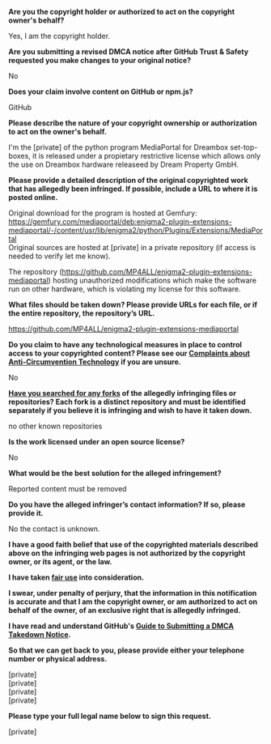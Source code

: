 **Are you the copyright holder or authorized to act on the copyright owner's behalf?**

Yes, I am the copyright holder.

**Are you submitting a revised DMCA notice after GitHub Trust & Safety requested you make changes to your original notice?**

No

**Does your claim involve content on GitHub or npm.js?**

GitHub

**Please describe the nature of your copyright ownership or authorization to act on the owner's behalf.**

I'm the [private] of the python program MediaPortal for Dreambox set-top-boxes, it is released under a propietary restrictive license which allows only the use on Dreambox hardware releaseed by Dream Property GmbH.

**Please provide a detailed description of the original copyrighted work that has allegedly been infringed. If possible, include a URL to where it is posted online.**

Original download for the program is hosted at Gemfury: https://gemfury.com/mediaportal/deb:enigma2-plugin-extensions-mediaportal/-/content/usr/lib/enigma2/python/Plugins/Extensions/MediaPortal  
Original sources are hosted at [private] in a private repository (if access is needed to verify let me know).

The repository (https://github.com/MP4ALL/enigma2-plugin-extensions-mediaportal) hosting unauthorized modifications which make the software run on other hardware, which is violating my license for this software.

**What files should be taken down? Please provide URLs for each file, or if the entire repository, the repository’s URL.**

https://github.com/MP4ALL/enigma2-plugin-extensions-mediaportal

**Do you claim to have any technological measures in place to control access to your copyrighted content? Please see our <a href="https://docs.github.com/articles/guide-to-submitting-a-dmca-takedown-notice#complaints-about-anti-circumvention-technology">Complaints about Anti-Circumvention Technology</a> if you are unsure.**

No

**<a href="https://docs.github.com/articles/dmca-takedown-policy#b-what-about-forks-or-whats-a-fork">Have you searched for any forks</a> of the allegedly infringing files or repositories? Each fork is a distinct repository and must be identified separately if you believe it is infringing and wish to have it taken down.**

no other known repositories

**Is the work licensed under an open source license?**

No

**What would be the best solution for the alleged infringement?**

Reported content must be removed

**Do you have the alleged infringer’s contact information? If so, please provide it.**

No the contact is unknown.

**I have a good faith belief that use of the copyrighted materials described above on the infringing web pages is not authorized by the copyright owner, or its agent, or the law.**

**I have taken <a href="https://www.lumendatabase.org/topics/22">fair use</a> into consideration.**

**I swear, under penalty of perjury, that the information in this notification is accurate and that I am the copyright owner, or am authorized to act on behalf of the owner, of an exclusive right that is allegedly infringed.**

**I have read and understand GitHub's <a href="https://docs.github.com/articles/guide-to-submitting-a-dmca-takedown-notice/">Guide to Submitting a DMCA Takedown Notice</a>.**

**So that we can get back to you, please provide either your telephone number or physical address.**

[private]  
[private]  
[private]  
[private]  

**Please type your full legal name below to sign this request.**

[private]  
